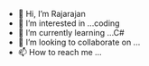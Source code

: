 - 👋 Hi, I’m Rajarajan
- 👀 I’m interested in ...coding
- 🌱 I’m currently learning ...C#
- 💞️ I’m looking to collaborate on ...
- 📫 How to reach me ...

<!---
rajarajanraad/rajarajanraad is a ✨ special ✨ repository because its `README.md` (this file) appears on your GitHub profile.
You can click the Preview link to take a look at your changes.
--->
